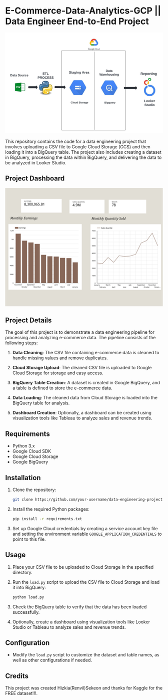 # E-Commerce-Data-Analytics-GCP || Data Engineer End-to-End Project

![Project Architecture](https://github.com/hizkiarenvil/E-Commerce-Data-Analytics-GCP/blob/main/e-commerce-gcp-data-analytics/main_project/Project%20Architecture.jpeg)

This repository contains the code for a data engineering project that involves uploading a CSV file to Google Cloud Storage (GCS) and then loading it into a BigQuery table. The project also includes creating a dataset in BigQuery, processing the data within BigQuery, and delivering the data to be analyzed in Looker Studio.


## Project Dashboard
![E Commerce Monthly Report](https://github.com/hizkiarenvil/E-Commerce-Data-Analytics-GCP/raw/main/e-commerce-gcp-data-analytics/Report/E%20Commerce%20Monthly%20Report.jpg)


## Project Details

The goal of this project is to demonstrate a data engineering pipeline for processing and analyzing e-commerce data. The pipeline consists of the following steps:

1. **Data Cleaning**: The CSV file containing e-commerce data is cleaned to handle missing values and remove duplicates.

2. **Cloud Storage Upload**: The cleaned CSV file is uploaded to Google Cloud Storage for storage and easy access.

3. **BigQuery Table Creation**: A dataset is created in Google BigQuery, and a table is defined to store the e-commerce data.

4. **Data Loading**: The cleaned data from Cloud Storage is loaded into the BigQuery table for analysis.

5. **Dashboard Creation**: Optionally, a dashboard can be created using visualization tools like Tableau to analyze sales and revenue trends.

## Requirements

- Python 3.x
- Google Cloud SDK
- Google Cloud Storage
- Google BigQuery

## Installation

1. Clone the repository:

    ```bash
    git clone https://github.com/your-username/data-engineering-project.git
    ```

2. Install the required Python packages:

    ```bash
    pip install -r requirements.txt
    ```

3. Set up Google Cloud credentials by creating a service account key file and setting the environment variable `GOOGLE_APPLICATION_CREDENTIALS` to point to this file.

## Usage

1. Place your CSV file to be uploaded to Cloud Storage in the specified directory.

2. Run the `load.py` script to upload the CSV file to Cloud Storage and load it into BigQuery:

    ```bash
    python load.py
    ```

3. Check the BigQuery table to verify that the data has been loaded successfully.

4. Optionally, create a dashboard using visualization tools like Looker Studio or Tableau to analyze sales and revenue trends.

## Configuration

- Modify the `load.py` script to customize the dataset and table names, as well as other configurations if needed.

## Credits

This project was created Hizkia(Renvil)Sekeon and thanks for Kaggle for the FREE dataset!!!.


